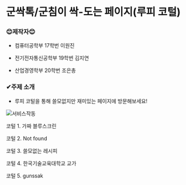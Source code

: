 # 군싹톡/군침이 싹-도는 페이지(루피 코털)

### 😊제작자😊

- 컴퓨터공학부 17학번 이원진

- 전기전자통신공학부 19학번 김지연

- 산업경영학부 20학번 조은총



### ✔주제 소개

- 루피 코털을 통해 쓸모없지만 재미있는 페이지에 방문해보세요!

![서비스작동](130327049-df226be6-8330-4a2c-b632-1c4b38dacf33.gif)

코털 1. 가짜 블루스크린

코털 2.  Not found

코털 3. 쓸모없는 레시피

코털 4. 한국기술교육대학교 교가

코털 5. gunssak